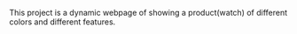 This project is a dynamic webpage of showing a product(watch) of different colors and different features.
